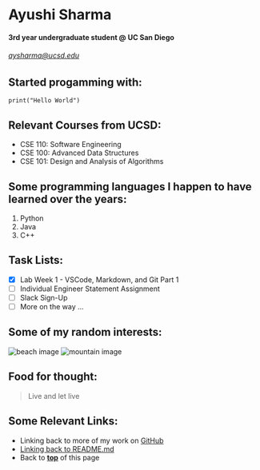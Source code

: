 # Ayushi Sharma
#### 3rd year **undergraduate** student @ UC San Diego
###### *aysharma@ucsd.edu*

## Started progamming with: 
```
print("Hello World")
```

## Relevant Courses from UCSD:
- CSE 110: Software Engineering 
- CSE 100: Advanced Data Structures   
- CSE 101: Design and Analysis of Algorithms  

## Some programming languages I happen to have learned over the years: 
1. Python
2. Java
3. C++

## Task Lists:  
- [x] Lab Week 1 - VSCode, Markdown, and Git Part 1
- [ ] Individual Engineer Statement Assignment
- [ ] Slack Sign-Up
- [ ] More on the way ...

## Some of my random interests: 
![beach image](https://images.unsplash.com/photo-1507525428034-b723cf961d3e?ixid=MnwxMjA3fDB8MHxzZWFyY2h8MXx8dHJvcGljYWwlMjBiZWFjaHxlbnwwfHwwfHw%3D&ixlib=rb-1.2.1&w=1000&q=80)
![mountain image](https://images.unsplash.com/photo-1541800569-95a8b25835f0?ixlib=rb-1.2.1&ixid=MnwxMjA3fDB8MHxleHBsb3JlLWZlZWR8MjB8fHxlbnwwfHx8fA%3D%3D&w=1000&q=80)

## Food for thought: 
> Live and let live 

## Some Relevant Links: 
- Linking back to more of my work on [GitHub](https://github.com/ayushiatsharma)
- [Linking back to README.md](README.md)
- Back to **[top](#ayushi-sharma)** of this page